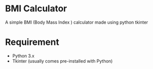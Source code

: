 # BMI Calculator
A simple BMI (Body Mass Index ) calculator made using python tkinter

# Requirement 
- Python 3.x
- Tkinter (usually comes pre-installed with Python)
